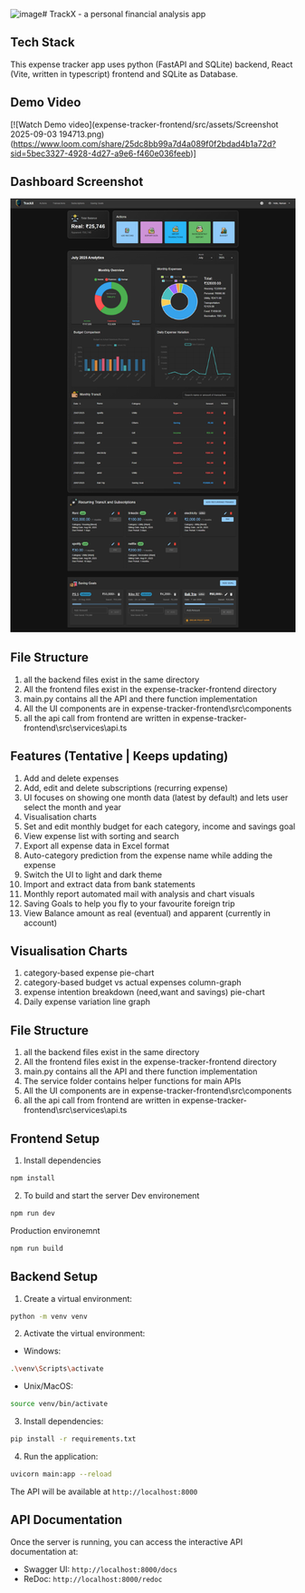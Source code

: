 <img width="970" height="517" alt="image" src="https://github.com/user-attachments/assets/bd10d45e-10d7-43e6-a6b6-6507c990252c" /># TrackX - a personal financial analysis app 

## Tech Stack
This expense tracker app uses python (FastAPI and SQLite) backend, React (Vite, written in typescript) frontend and SQLite as Database.

## Demo Video
[![Watch Demo video](expense-tracker-frontend/src/assets/Screenshot 2025-09-03 194713.png)(https://www.loom.com/share/25dc8bb99a7d4a089f0f2bdad4b1a72d?sid=5bec3327-4928-4d27-a9e6-f460e036feeb)]

## Dashboard Screenshot
![Dashboard Screenshot](expense-tracker-frontend/src/assets/screencapture-localhost-5173-dashboard-2025-07-26-15_32_40.png)

## File Structure
1. all the backend files exist in the same directory
2. All the frontend files exist in the expense-tracker-frontend directory
3. main.py contains all the API and there function implementation
4. All the UI components are in expense-tracker-frontend\src\components
5. all the api call from frontend are written in expense-tracker-frontend\src\services\api.ts

## Features (Tentative | Keeps updating)
1. Add and delete expenses
2. Add, edit and delete subscriptions (recurring expense)
3. UI focuses on showing one month data (latest by default) and lets user select the month and year
4. Visualisation charts
5. Set and edit monthly budget for each category, income and savings goal
6. View expense list with sorting and search
7. Export all expense data in Excel format
8. Auto-category prediction from the expense name while adding the expense
9. Switch the UI to light and dark theme
10. Import and extract data from bank statements
11. Monthly report automated mail with analysis and chart visuals
12. Saving Goals to help you fly to your favourite foreign trip
13. View Balance amount as real (eventual) and apparent (currently in account) 

## Visualisation Charts
1. category-based expense pie-chart
2. category-based budget vs actual expenses column-graph
3. expense intention breakdown (need,want and savings) pie-chart
4. Daily expense variation line graph

## File Structure
1. all the backend files exist in the same directory
2. All the frontend files exist in the expense-tracker-frontend directory
3. main.py contains all the API and there function implementation
4. The service folder contains helper functions for main APIs 
5. All the UI components are in expense-tracker-frontend\src\components
6. all the api call from frontend are written in expense-tracker-frontend\src\services\api.ts

## Frontend Setup
1. Install dependencies
```bash
npm install
```
2. To build and start the server
Dev environement
```bash
npm run dev
```

Production environemnt
```bash
npm run build
```

## Backend Setup
1. Create a virtual environment:
```bash
python -m venv venv
```

2. Activate the virtual environment:
- Windows:
```bash
.\venv\Scripts\activate
```
- Unix/MacOS:
```bash
source venv/bin/activate
```

3. Install dependencies:
```bash
pip install -r requirements.txt
```

4. Run the application:
```bash
uvicorn main:app --reload
```

The API will be available at `http://localhost:8000`

## API Documentation

Once the server is running, you can access the interactive API documentation at:
- Swagger UI: `http://localhost:8000/docs`
- ReDoc: `http://localhost:8000/redoc` 
